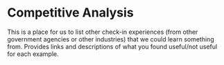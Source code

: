 # Competitive Analysis

This is a place for us to list other check-in experiences (from other government agencies or other industries) that we could learn something from. Provides links and descriptions of what you found useful/not useful for each example.
